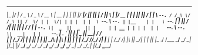  _____  _____   ___    ___   _____   _____  _   _  _____  _____  _____  _____  _____   _____  _   _  _____  _   _  _____  ______
|_   _|/  ___| / _ \  / _ \ /  __ \ |  __ \| | | ||_   _|/  ___|/  ___||  ___||_   _| /  ___|| \ | |/  __ \| | | ||  ___||___  /
  | |  \ `--. / /_\ \/ /_\ \| /  \/ | |  \/| | | |  | |  \ `--. \ `--. | |__    | |   \ `--. |  \| || /  \/| |_| || |__     / / 
  | |   `--. \|  _  ||  _  || |     | | __ | | | |  | |   `--. \ `--. \|  __|   | |    `--. \| . ` || |    |  _  ||  __|   / /  
 _| |_ /\__/ /| | | || | | || \__/\ | |_\ \| |_| | _| |_ /\__/ //\__/ /| |___   | |   /\__/ /| |\  || \__/\| | | || |___ ./ /___
 \___/ \____/ \_| |_/\_| |_/ \____/  \____/ \___/  \___/ \____/ \____/ \____/   \_/   \____/ \_| \_/ \____/\_| |_/\____/ \_____/
<!---
isaacguisset/isaacguisset is a ✨ special ✨ repository because its `README.md` (this file) appears on your GitHub profile.
You can click the Preview link to take a look at your changes.
--->
